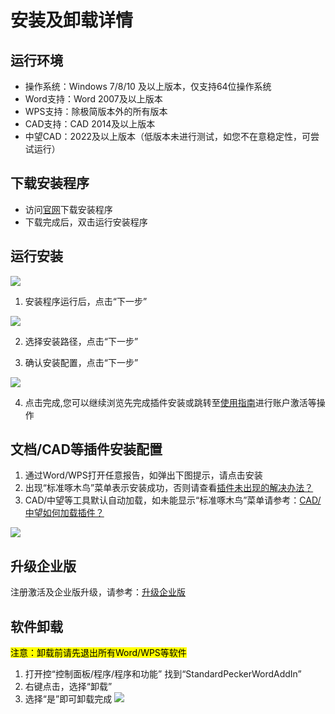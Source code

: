 # 安装及卸载详情
## 运行环境
- 操作系统：Windows 7/8/10 及以上版本，仅支持64位操作系统
- Word支持：Word 2007及以上版本
- WPS支持：除极简版本外的所有版本
- CAD支持：CAD 2014及以上版本
- 中望CAD：2022及以上版本（低版本未进行测试，如您不在意稳定性，可尝试运行） 
## 下载安装程序
- 访问[官网](http://www.bzyxxcx.com/)下载安装程序
- 下载完成后，双击运行安装程序
## 运行安装
![](http://doc.bzyxxcx.com/imgs/安装1.png)
1. 安装程序运行后，点击“下一步”

![](http://doc.bzyxxcx.com/imgs/安装2.png)

2. 选择安装路径，点击“下一步”

3. 确认安装配置，点击“下一步”

![](http://doc.bzyxxcx.com/imgs/安装4.png)

4. 点击完成,您可以继续浏览先完成插件安装或跳转至[使用指南]进行账户激活等操作
## 文档/CAD等插件安装配置
1. 通过Word/WPS打开任意报告，如弹出下图提示，请点击安装
2. 出现“标准啄木鸟”菜单表示安装成功，否则请查看[插件未出现的解决办法？][插件问题]
2. CAD/中望等工具默认自动加载，如未能显示“标准啄木鸟”菜单请参考：[CAD/中望如何加载插件？][CAD插件问题]

![](http://doc.bzyxxcx.com/imgs/插件菜单.png)

## 升级企业版
注册激活及企业版升级，请参考：[升级企业版][升级企业版]

[插件问题]: http://www.bzyxxcx.com/doc/guide/faq.html#%E6%8F%92%E4%BB%B6%E6%9C%AA%E6%9D%A5%E7%9A%84%E8%A7%A3%E5%86%B3%E5%8A%9E%E6%B3%95%EF%BC%9F
[CAD插件问题]: http://www.bzyxxcx.com/doc/guide/faq.html#cad%E6%8F%92%E4%BB%B6%E6%9C%AA%E6%9D%A5%E7%9A%84%E8%A7%A3%E5%86%B3%E5%8A%9E%E6%B3%95%EF%BC%9F
[升级企业版]: /guide/usage.html#%E5%8D%87%E7%BA%A7%E4%BC%81%E4%B8%9A%E7%89%88%E6%9C%AC%EF%BC%9F
[使用指南]: /guide/usage.html

## 软件卸载
<mark>注意：卸载前请先退出所有Word/WPS等软件</mark>
1. 打开控“控制面板/程序/程序和功能” 找到“StandardPeckerWordAddIn”
2. 右键点击，选择“卸载”
3. 选择“是”即可卸载完成
![](/imgs/xiezai1.png)
